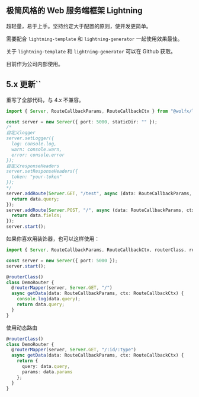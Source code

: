 ## 极简风格的 Web 服务端框架 Lightning

超轻量，易于上手。坚持约定大于配置的原则，使开发更简单。

需要配合 `lightning-template` 和 `lightning-generator` 一起使用效果最佳。

关于 `lightning-template` 和 `lightning-generator` 可以在 Github 获取。

目前作为公司内部使用。

## 5.x 更新``

重写了全部代码，与 4.x 不兼容。

```typescript
import { Server, RouteCallbackParams, RouteCallbackCtx } from "@wolfx/lightning";

const server = new Server({ port: 5000, staticDir: "" });
/*
自定义logger
server.setLogger({
  log: console.log,
  warn: console.warn,
  error: console.error
});
自定义responseHeaders
server.setResponseHeaders({
  token: "your-token"
});
*/
server.addRoute(Server.GET, "/test", async (data: RouteCallbackParams, ctx: RouteCallbackCtx) => {
  return data.query;
});
server.addRoute(Server.POST, "/", async (data: RouteCallbackParams, ctx: RouteCallbackCtx) => {
  return data.fields;
});
server.start();
```

如果你喜欢用装饰器，也可以这样使用：

```typescript
import { Server, RouteCallbackParams, RouteCallbackCtx, routerClass, routerMapper } from "@wolfx/lightning";

const server = new Server({ port: 5000 });
server.start();

@routerClass()
class DemoRouter {
  @routerMapper(server, Server.GET, "/")
  async getData(data: RouteCallbackParams, ctx: RouteCallbackCtx) {
    console.log(data.query);
    return data.query;
  }
}
```

使用动态路由

```typescript
@routerClass()
class DemoRouter {
  @routerMapper(server, Server.GET, "/:id/:type")
  async getData(data: RouteCallbackParams, ctx: RouteCallbackCtx) {
    return {
      query: data.query,
      params: data.params
    };
  }
}
```
